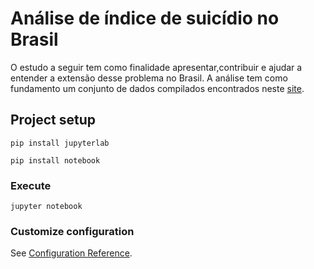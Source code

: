 # Análise de índice de suicídio no Brasil

O estudo a seguir tem como finalidade apresentar,contribuir e ajudar a entender a extensão desse problema no Brasil.
A análise tem como fundamento um conjunto de dados compilados encontrados neste [site](https://www.kaggle.com/russellyates88/suicide-rates-overview-1985-to-2016).

## Project setup
```
pip install jupyterlab
```
```
pip install notebook
```

### Execute
```
jupyter notebook
```

### Customize configuration
See [Configuration Reference](https://jupyter.org/install).
